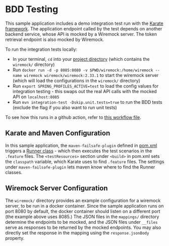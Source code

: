 # **BDD Testing**

This sample application includes a demo integration test run with the [Karate framework](https://github.com/karatelabs/karate). The application endpoint called by
the test depends on another backend service, whose API is mocked by a Wiremock server. The token retrieval endpoint is also mocked by Wiremock.

To run the integration tests locally:
- In your terminal, `cd` into your [project directory](..) (which contains the `wiremock/` directory)
- Run `docker run -d -p 8085:8080 -v $PWD/wiremock:/home/wiremock --name wiremock wiremock/wiremock:2.33.1` to start the wiremock server (which will load the
configurations in the `wiremock/` directory)
- Run `export SPRING_PROFILES_ACTIVE=test` to load the config values for integration testing - this swaps out the real API calls with the mocked API on `localhost:8085`
- Run `mvn integration-test -Dskip.unit.tests=true` to run the BDD tests (exclude the flag if you also want to run unit tests)

To see how this runs in a github action, refer to [this workflow file](../.github/workflows/code-coverage-java.yml).

## **Karate and Maven Configuration**
In this sample application, the `maven-failsafe-plugin` defined in [pom.xml](../pom.xml) triggers a
[Runner class](../src/test/java/integration/SampleKarateRunner.java) - which then executes the test scenarios in the `.feature` files.
The `<testResources>` section under `<build>` in pom.xml sets the `classpath` variable, which Karate uses to find `.feature` files.
The settings under `maven-failsafe-plugin` lets maven know where to find the Runner classes.

## **Wiremock Server Configuration**
The `wiremock/` directory provides an example configuration for a wiremock server, to be run in a docker container. Since the sample application runs on port 8080
by default, the docker container should listen on a different port (the example above uses 8085.) The JSON files in the `mappings/` directory
determine the endpoints to be mocked, and the JSON files under `__files` serve as responses to be returned by the mocked endpoints. You may also directly
set the response in the mapping using the `response.jsonBody` property.